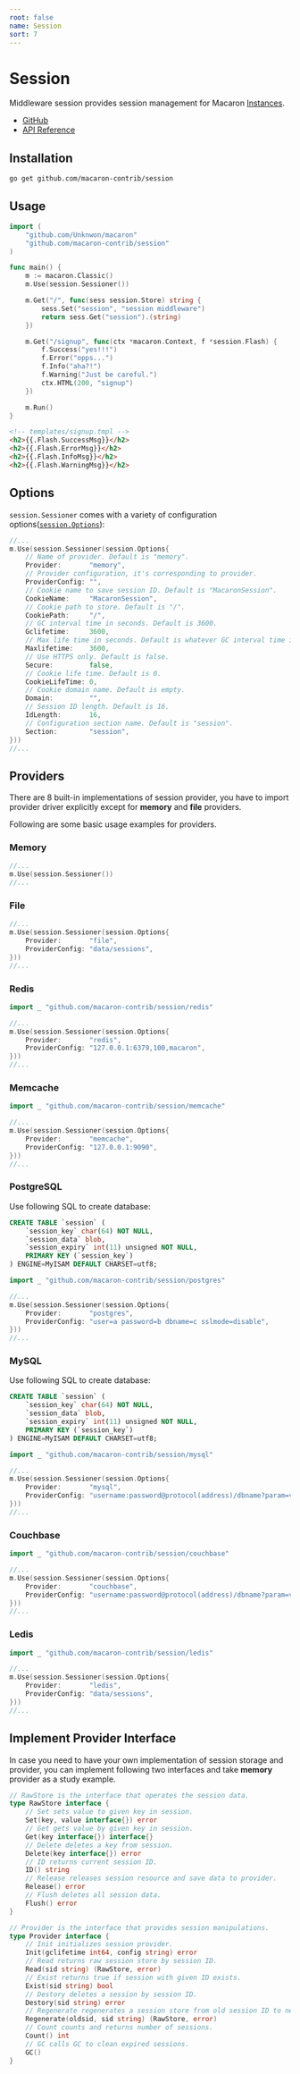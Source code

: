 ```yaml
---
root: false
name: Session
sort: 7
---
```


# Session

Middleware session provides session management for Macaron [Instances](../intro/core_concepts#instances).

- [GitHub](https://github.com/macaron-contrib/session)
- [API Reference](https://gowalker.org/github.com/macaron-contrib/session)

## Installation

    go get github.com/macaron-contrib/session

## Usage

```go
import (
    "github.com/Unknwon/macaron"
    "github.com/macaron-contrib/session"
)

func main() {
    m := macaron.Classic()
    m.Use(session.Sessioner())

    m.Get("/", func(sess session.Store) string {
        sess.Set("session", "session middleware")
        return sess.Get("session").(string)
    })

    m.Get("/signup", func(ctx *macaron.Context, f *session.Flash) {
        f.Success("yes!!!")
        f.Error("opps...")
        f.Info("aha?!")
        f.Warning("Just be careful.")
        ctx.HTML(200, "signup")
    })

    m.Run()
}
```

```html
<!-- templates/signup.tmpl -->
<h2>{{.Flash.SuccessMsg}}</h2>
<h2>{{.Flash.ErrorMsg}}</h2>
<h2>{{.Flash.InfoMsg}}</h2>
<h2>{{.Flash.WarningMsg}}</h2>
```

## Options

`session.Sessioner` comes with a variety of configuration options([`session.Options`](https://gowalker.org/github.com/macaron-contrib/session#Options)):

```go
//...
m.Use(session.Sessioner(session.Options{
    // Name of provider. Default is "memory".
    Provider:       "memory",
    // Provider configuration, it's corresponding to provider.
    ProviderConfig: "",
    // Cookie name to save session ID. Default is "MacaronSession".
    CookieName:     "MacaronSession",
    // Cookie path to store. Default is "/".
    CookiePath:     "/",
    // GC interval time in seconds. Default is 3600.
    Gclifetime:     3600,
    // Max life time in seconds. Default is whatever GC interval time is.
    Maxlifetime:    3600,
    // Use HTTPS only. Default is false.
    Secure:         false,
    // Cookie life time. Default is 0.
    CookieLifeTime: 0,
    // Cookie domain name. Default is empty.
    Domain:         "",
    // Session ID length. Default is 16.
    IdLength:       16,
    // Configuration section name. Default is "session".
    Section:        "session",
}))
//...
```

## Providers

There are 8 built-in implementations of session provider, you have to import provider driver explicitly except for **memory** and **file** providers.

Following are some basic usage examples for providers.

### Memory

```go
//...
m.Use(session.Sessioner())
//...
```

### File

```go
//...
m.Use(session.Sessioner(session.Options{
    Provider:       "file",
    ProviderConfig: "data/sessions",
}))
//...
```

### Redis

```go
import _ "github.com/macaron-contrib/session/redis"

//...
m.Use(session.Sessioner(session.Options{
    Provider:       "redis",
    ProviderConfig: "127.0.0.1:6379,100,macaron",
}))
//...
```

### Memcache

```go
import _ "github.com/macaron-contrib/session/memcache"

//...
m.Use(session.Sessioner(session.Options{
    Provider:       "memcache",
    ProviderConfig: "127.0.0.1:9090",
}))
//...
```

### PostgreSQL

Use following SQL to create database:

```sql
CREATE TABLE `session` (
    `session_key` char(64) NOT NULL,
    `session_data` blob,
    `session_expiry` int(11) unsigned NOT NULL,
    PRIMARY KEY (`session_key`)
) ENGINE=MyISAM DEFAULT CHARSET=utf8;
```

```go
import _ "github.com/macaron-contrib/session/postgres"

//...
m.Use(session.Sessioner(session.Options{
    Provider:       "postgres",
    ProviderConfig: "user=a password=b dbname=c sslmode=disable",
}))
//...
```

### MySQL

Use following SQL to create database:

```sql
CREATE TABLE `session` (
    `session_key` char(64) NOT NULL,
    `session_data` blob,
    `session_expiry` int(11) unsigned NOT NULL,
    PRIMARY KEY (`session_key`)
) ENGINE=MyISAM DEFAULT CHARSET=utf8;
```

```go
import _ "github.com/macaron-contrib/session/mysql"

//...
m.Use(session.Sessioner(session.Options{
    Provider:       "mysql",
    ProviderConfig: "username:password@protocol(address)/dbname?param=value",
}))
//...
```

### Couchbase

```go
import _ "github.com/macaron-contrib/session/couchbase"

//...
m.Use(session.Sessioner(session.Options{
    Provider:       "couchbase",
    ProviderConfig: "username:password@protocol(address)/dbname?param=value",
}))
//...
```

### Ledis

```go
import _ "github.com/macaron-contrib/session/ledis"

//...
m.Use(session.Sessioner(session.Options{
    Provider:       "ledis",
    ProviderConfig: "data/sessions",
}))
//...
```

## Implement Provider Interface

In case you need to have your own implementation of session storage and provider, you can implement following two interfaces and take **memory** provider as a study example.

```go
// RawStore is the interface that operates the session data.
type RawStore interface {
	// Set sets value to given key in session.
	Set(key, value interface{}) error
	// Get gets value by given key in session.
	Get(key interface{}) interface{}
	// Delete deletes a key from session.
	Delete(key interface{}) error
	// ID returns current session ID.
	ID() string
	// Release releases session resource and save data to provider.
	Release() error
	// Flush deletes all session data.
	Flush() error
}

// Provider is the interface that provides session manipulations.
type Provider interface {
	// Init initializes session provider.
	Init(gclifetime int64, config string) error
	// Read returns raw session store by session ID.
	Read(sid string) (RawStore, error)
	// Exist returns true if session with given ID exists.
	Exist(sid string) bool
	// Destory deletes a session by session ID.
	Destory(sid string) error
	// Regenerate regenerates a session store from old session ID to new one.
	Regenerate(oldsid, sid string) (RawStore, error)
	// Count counts and returns number of sessions.
	Count() int
	// GC calls GC to clean expired sessions.
	GC()
}
```
